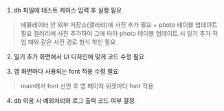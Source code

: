 1. db 파일에 테스트 케이스 입력 후 실행 필요
> 에뮬레이터 안 외부 저장소(갤러리)에 사진 추가 필요 + photo 테이블 업데이트 필요
> 갤러리에 사진 추가하여 그에 따라 photo 테이블 업데이트 시 일기 추가 작업 때와 같은 사진 경로 형식 학인 필요

2. 일기 추가 화면에서 UI 디자인에 맞게 코드 수정 필요

3. 앱 화면마다 사용되는 font 적용 수정 필요
> main에서 font 선언 후 앱 페이지 위젯마다 font 적용

4. db 이용 시 예외처리와 로그 출력 코드 여부 결정
